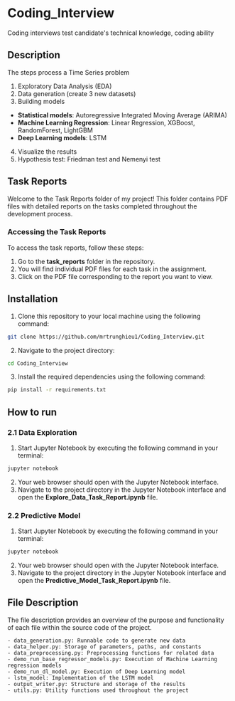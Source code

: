 # Coding_Interview
Coding interviews test candidate's technical knowledge, coding ability

## Description
The steps process a Time Series problem
1. Exploratory Data Analysis (EDA)
2. Data generation (create 3 new datasets)
3. Building models

- **Statistical models**: Autoregressive Integrated Moving Average (ARIMA)
- **Machine Learning Regression**:  Linear Regression, XGBoost, RandomForest, LightGBM
- **Deep Learning models**: LSTM
4. Visualize the results
5. Hypothesis test: Friedman test and Nemenyi test

## Task Reports
Welcome to the Task Reports folder of my project! This folder contains PDF files with detailed reports on the tasks 
completed throughout the development process.
### Accessing the Task Reports
To access the task reports, follow these steps:
1. Go to the **task_reports** folder in the repository.
2. You will find individual PDF files for each task in the assignment.
3. Click on the PDF file corresponding to the report you want to view.

## Installation
1. Clone this repository to your local machine using the following command:
```bash
git clone https://github.com/mrtrunghieu1/Coding_Interview.git
```
2. Navigate to the project directory:
```bash
cd Coding_Interview
```
3. Install the required dependencies using the following command:
```bash
pip install -r requirements.txt
```

## How to run
### 2.1 Data Exploration
1. Start Jupyter Notebook by executing the following command in your terminal:
```bash
jupyter notebook
```
2. Your web browser should open with the Jupyter Notebook interface.
3. Navigate to the project directory in the Jupyter Notebook interface and open the **Explore_Data_Task_Report.ipynb** file.

### 2.2 Predictive Model
1. Start Jupyter Notebook by executing the following command in your terminal:
```bash
jupyter notebook
```
2. Your web browser should open with the Jupyter Notebook interface.
3. Navigate to the project directory in the Jupyter Notebook interface and open the **Predictive_Model_Task_Report.ipynb** file.

## File Description
The file description provides an overview of the purpose and functionality of each file within the source code of the 
project.
```commandline
- data_generation.py: Runnable code to generate new data
- data_helper.py: Storage of parameters, paths, and constants
- data_preprocessing.py: Preprocessing functions for related data
- demo_run_base_regressor_models.py: Execution of Machine Learning regression models 
- demo_run_dl_model.py: Execution of Deep Learning model
- lstm_model: Implementation of the LSTM model
- output_writer.py: Structure and storage of the results
- utils.py: Utility functions used throughout the project
```
